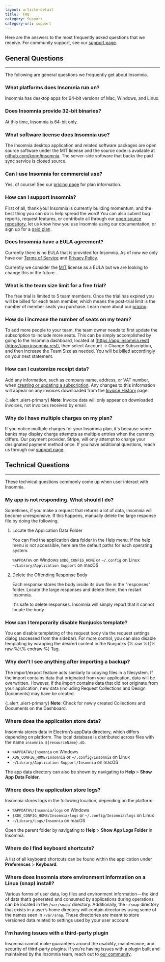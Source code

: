```yaml
---
layout: article-detail
title:  FAQ
category: Support
category-url: support
---
```


Here are the answers to the most frequently asked questions that we receive. For community support, see our [support page](https://insomnia.rest/support).

## General Questions
<hr>

The following are general questions we frequently get about Insomnia. 

### What platforms does Insomnia run on?

Insomnia has desktop apps for 64-bit versions of Mac, Windows, and Linux.

### Does Insomnia provide 32-bit binaries?

At this time, Insomnia is 64-bit only.

### What software license does Insomnia use?

The Insomnia desktop application and related software packages are open source software under the MIT license and the source code is available at [github.com/kong/insomnia](https://github.com/Kong/insomnia). The server-side software that backs the paid sync service is closed source.

### Can I use Insomnia for commercial use?

Yes, of course! See our [pricing page](https://insomnia.rest/pricing) for plan information.

### How can I support Insomnia?

First of all, thank you! Insomnia is currently building momentum, and the best thing you can do is help spread the word! You can also submit bug reports, request features, or contribute all through our [open source repository](https://github.com/Kong/insomnia), let us know how you use Insomnia using our documentation, or sign up for a [paid plan](https://insomnia.rest/pricing).

### Does Insomnia have a EULA agreement?

Currently there is no EULA that is provided for Insomnia. As of now we only have our [Terms of Service](https://insomnia.rest/terms) and [Privacy Policy](https://insomnia.rest/privacy).

Currently we consider the [MIT](https://opensource.org/licenses/MIT) license as a EULA but we are looking to change this in the future.

### What is the team size limit for a free trial?

The free trial is limited to 5 team members. Once the trial has expired you will be billed for each team member, which means the post-trial limit is the number of member seats you purchase. Learn more about our [pricing](https://insomnia.rest/pricing).

### How do I increase the number of seats on my team?

To add more people to your team, the team owner needs to first update the subscription to include more seats. This can be simply accomplished by going to the Insomnia dashboard, located at [https://app.insomnia.rest](https://app.insomnia.rest), then select Account -> Change Subscription, and then increase the Team Size as needed. You will be billed accordingly on your next statement.

### How can I customize receipt data?

Add any information, such as company name, address, or VAT number, when [creating or updating a subscription](https://app.insomnia.rest/app/subscribe/). Any changes to this information will appear on any invoices downloaded from the [Invoice History](https://app.insomnia.rest/app/invoices/) page.

{:.alert .alert-primary}
**Note**: Invoice data will only appear on downloaded invoices, not invoices received by email.

### Why do I have multiple charges on my plan?

If you notice multiple charges for your Insomnia plan, it's because some banks may display charge attempts as multiple entries when the currency differs. Our payment provider, Stripe, will only attempt to charge your designated payment method once. If you have additional questions, reach us through our [support page](https://insomnia.rest/support).

## Technical Questions
<hr>

These technical questions commonly come up when user interact with Insomnia.

### My app is not responding. What should I do?

Sometimes, if you make a request that returns a lot of data, Insomnia will become unresponsive. If this happens, manually delete the large response file by doing the following.

1. Locate the Application Data Folder

    You can find the application data folder in the Help menu. If the help menu is not accessible, here are the default paths for each operating system.

    `%APPDATA%` on Windows
    `$XDG_CONFIG_HOME` or `~/.config` on Linux
    `~/Library/Application Support` on macOS

2. Delete the Offending Response Body

    Each response stores the body inside its own file in the "responses" folder. Locate the large responses and delete them, then restart Insomnia.

    It's safe to delete responses. Insomnia will simply report that it cannot locate the body.

### How can I temporarily disable Nunjucks template?

You can disable templating of the request body via the request settings dialog (accessed from the sidebar). For more control, you can also disable templating by wrapping the desired content in the Nunjucks {% raw %}{% raw %}{% endraw %} Tag.

### Why don’t I see anything after importing a backup?

The import/export feature acts similarly to copying files in a filesystem. If the import contains data that originated from your application, data will be overwritten. However, if the import contains data that did not originate from your application, new data (including Request Collections and Design Documents) may have be created.

{:.alert .alert-primary}
**Note**: Check for newly created Collections and Documents on the Dashboard.

### Where does the application store data?

Insomnia stores data in Electron’s appData directory, which differs depending on platform. The local database is distributed across files with the name `insomnia.${resourceName}.db`.

* `%APPDATA%/Insomnia` on Windows
* `XDG_CONFIG_HOME/Insomnia` or `~/.config/Insomnia` on Linux
* `~/Library/Application Support/Insomnia` on macOS

The app data directory can also be shown by navigating to **Help** > **Show App Data Folder**.

### Where does the application store logs?

Insomnia stores logs in the following location, depending on the platform:

* `%APPDATA%/Insomnia/logs` on Windows
* `$XDG_CONFIG_HOME/Insomnia/logs` or `~/.config/Insomnia/logs` on Linux
* `~/Library/Logs/Insomnia` on macOS

Open the parent folder by navigating to **Help** > **Show App Logs Folder** in Insomnia.

### Where do I find keyboard shortcuts?

A list of all keyboard shortcuts can be found within the application under **Preferences** > **Keyboard**.

### Where does Insomnia store environment information on a Linux (snap) install?

Various forms of user data, log files and environment information — the kind of data that’s generated and consumed by applications during operations can be located in the `/var/snap/` directory. Additionally, the `~/snap` directory that exists in a user’s home directory will contain directories using some of the names seen in `/var/snap`. These directories are meant to store versioned data related to settings used by your user account.

### I'm having issues with a third-party plugin

Insomnia cannot make guarantees around the usability, maintenance, and security of third-party plugins. If you're having issues with a plugin built and maintained by the Insomnia team, reach out to [our community](https://insomnia.rest/support).
